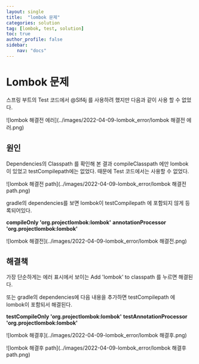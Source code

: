 ```yaml
---
layout: single
title:  "lombok 문제"
categories: solution
tag: [lombok, test, solution]
toc: true
author_profile: false
sidebar:
    nav: "docs"
---
```




# Lombok 문제

스프링 부트의 Test 코드에서 @Slf4j 를 사용하려 했지만 다음과 같이 사용 할 수 없었다. 



![lombok 해결전 에러](../images/2022-04-09-lombok_error/lombok 해결전 에러.png)



## 원인

Dependencies의 Classpath 를 확인해 본 결과 compileClasspath 에만 lombok 이 있었고 testCompilepath에는 없었다. 때문에 Test 코드에서는 사용할 수 없었다. 



![lombok 해결전 path](../images/2022-04-09-lombok_error/lombok 해결전 path.png)



gradle의 dependencies를 보면 lombok이 testCompilepath 에 포함되지 않게 등록되어있다. 

**compileOnly 'org.projectlombok:lombok'**
**annotationProcessor 'org.projectlombok:lombok'**



![lombok 해결전](../images/2022-04-09-lombok_error/lombok 해결전.png)





## 해결책

가장 단순하게는 에러 표시에서 보이는 Add 'lombok' to classpath 를 누르면 해결된다. 

또는 gradle의 dependencies에 다음 내용을 추가하면 testCompilepath 에 lombok이 포함되서 해결된다. 

**testCompileOnly 'org.projectlombok:lombok'** 
**testAnnotationProcessor 'org.projectlombok:lombok'**

![lombok 해결후](../images/2022-04-09-lombok_error/lombok 해결후.png)



![lombok 해결후 path](../images/2022-04-09-lombok_error/lombok 해결후 path.png)

